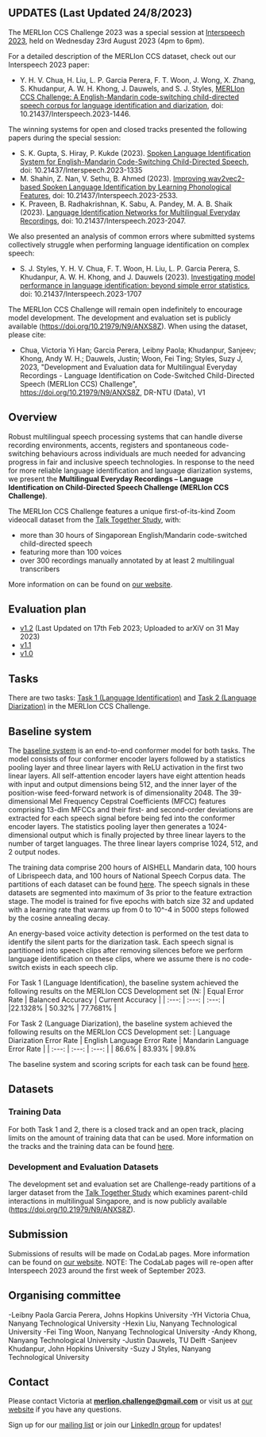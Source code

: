 ## UPDATES (Last Updated 24/8/2023)
The MERLIon CCS Challenge 2023 was a special session at [Interspeech 2023](https://www.interspeech2023.org/), held on Wednesday 23rd August 2023 (4pm to 6pm). 

For a detailed description of the MERLIon CCS dataset, check out our Interspeech 2023 paper:
- Y. H. V. Chua, H. Liu, L. P. Garcia Perera, F. T. Woon, J. Wong, X. Zhang, S. Khudanpur, A. W. H. Khong, J. Dauwels, and S. J. Styles, [MERLIon CCS Challenge: A English-Mandarin code-switching child-directed speech corpus for language identification and diarization](https://www.isca-speech.org/archive/pdfs/interspeech_2023/chua23_interspeech.pdf), doi: 10.21437/Interspeech.2023-1446. 

The winning systems for open and closed tracks presented the following papers during the special session: 
- S. K. Gupta, S. Hiray, P. Kukde (2023). [Spoken Language Identification System for English-Mandarin Code-Switching Child-Directed Speech](https://www.isca-speech.org/archive/pdfs/interspeech_2023/gupta23_interspeech.pdf), doi: 10.21437/Interspeech.2023-1335 
- M. Shahin, Z. Nan, V. Sethu, B. Ahmed (2023). [Improving wav2vec2-based Spoken Language Identification by Learning Phonological Features](https://www.isca-speech.org/archive/pdfs/interspeech_2023/shahin23_interspeech.pdf), doi: 10.21437/Interspeech.2023-2533.
- K. Praveen, B. Radhakrishnan, K. Sabu, A. Pandey, M. A. B. Shaik (2023). [Language Identification Networks for Multilingual Everyday Recordings](https://www.isca-speech.org/archive/pdfs/interspeech_2023/gupta23_interspeech.pdf), doi: 10.21437/Interspeech.2023-2047.

We also presented an analysis of common errors where submitted systems collectively struggle when performing language identification on complex speech: 
- S. J. Styles, Y. H. V. Chua, F. T. Woon, H. Liu, L. P. Garcia Perera, S. Khudanpur, A. W. H. Khong, and J. Dauwels (2023). [Investigating model performance in language identification: beyond simple error statistics](https://www.isca-speech.org/archive/pdfs/interspeech_2023/styles23_interspeech.pdf), doi: 10.21437/Interspeech.2023-1707

The MERLIon CCS Challenge will remain open indefinitely to encourage model development. The development and evaluation set is publicly available (https://doi.org/10.21979/N9/ANXS8Z).
When using the dataset, please cite:
- Chua, Victoria Yi Han; Garcia Perera, Leibny Paola; Khudanpur, Sanjeev; Khong, Andy W. H.; Dauwels, Justin; Woon, Fei Ting; Styles, Suzy J, 2023, "Development and Evaluation data for Multilingual Everyday Recordings - Language Identification on Code-Switched Child-Directed Speech (MERLIon CCS) Challenge", https://doi.org/10.21979/N9/ANXS8Z, DR-NTU (Data), V1

## Overview
Robust multilingual speech processing systems that can handle diverse recording environments, accents, registers and spontaneous code-switching behaviours across 
individuals are much needed for advancing progress in fair and inclusive speech technologies. In response to the need for more reliable language identification and language diarization systems, we present the **Multilingual Everyday Recordings – Language Identification on Child-Directed Speech Challenge (MERLIon CCS Challenge)**. 

The MERLIon CCS Challenge features a unique first-of-its-kind Zoom videocall dataset from 
the [Talk Together Study](https://www.frontiersin.org/articles/10.3389/fpsyg.2021.734936/full), with:  
- more than 30 hours of Singaporean English/Mandarin code-switched child-directed 
speech  
- featuring more than 100 voices 
- over 300 recordings manually annotated by at least 2 multilingual transcribers 

More information on can be found on [our website](https://sites.google.com/view/merlion-ccs-challenge/). 

## Evaluation plan
- [v1.2](https://arxiv.org/abs/2305.19493) (Last Updated on 17th Feb 2023; Uploaded to arXiV on 31 May 2023)
- [v1.1](https://bit.ly/merlion-ccs-eval-plan-v1-1)
- [v1.0](https://bit.ly/merlion-ccs-eval-plan-v1)


## Tasks

There are two tasks: [Task 1 (Language Identification)](https://sites.google.com/view/merlion-ccs-challenge/task-1?authuser=0) and [Task 2 (Language Diarization)](https://sites.google.com/view/merlion-ccs-challenge/task-2?authuser=0) in the MERLIon CCS Challenge. 

## Baseline system
The [baseline system](https://github.com/MERLIon-Challenge/merlion-ccs-2023-baseline) is an end-to-end conformer model for both tasks. The model consists of four conformer encoder layers followed by a statistics pooling layer and three linear layers with ReLU activation in the first two linear layers. All self-attention encoder layers have eight attention heads with input and output dimensions being 512, and the inner layer of the position-wise feed-forward network is of dimensionality 2048. The 39-dimensional Mel Frequency Cepstral Coefficients (MFCC) features comprising 13-dim MFCCs and their first- and second-order deviations are extracted for each speech signal before being fed into the conformer encoder layers. The statistics pooling layer then generates a 1024-dimensional output which is finally projected by three linear layers to the number of target languages. The three linear layers comprise 1024, 512, and 2 output nodes.

The training data comprise 200 hours of AISHELL Mandarin data, 100 hours of Librispeech data, and 100 hours of National Speech Corpus data. The partitions of each dataset can be found [here](https://sites.google.com/view/merlion-ccs-challenge/datasets?authuser=0). The speech signals in these datasets are segmented into maximum of 3s prior to the feature extraction stage. The model is trained for five epochs with batch size 32 and updated with a learning rate that warms up from 0 to 10^-4 in 5000 steps followed by the cosine annealing decay.

An energy-based voice activity detection is performed on the test data to identify the silent parts for the diarization task. Each speech signal is partitioned into speech clips after removing silences before we perform language identification on these clips, where we assume there is no code-switch exists in each speech clip.

For Task 1 (Language Identification), the baseline system achieved the following results on the MERLIon CCS Development set (N:
| Equal Error Rate | Balanced Accuracy    | Current Accuracy  |
| :---:            | :---:                | :---:             |
|22.1328%          | 50.32%               | 77.7681%          |

For Task 2 (Language Diarization), the baseline system achieved the following results on the MERLIon CCS Development set:
| Language Diarization Error Rate | English Language Error Rate    | Mandarin Language Error Rate |
| :---:                           | :---:                          | :---:                        |
| 86.6%                           | 83.93%                         | 99.8%    
  
The baseline system and scoring scripts for each task can be found [here](https://github.com/MERLIon-Challenge/merlion-ccs-2023-baseline).

## Datasets

### Training Data

For both Task 1 and 2, there is a closed track and an open track, placing limits on the amount of training data that can be used. More information on the tracks and the training data can be found [here](https://sites.google.com/view/merlion-ccs-challenge/datasets?authuser=0).

### Development and Evaluation Datasets 
The development set and evaluation set are Challenge-ready partitions of a larger dataset from the [Talk Together Study](https://www.frontiersin.org/articles/10.3389/fpsyg.2021.734936/full) which examines parent-child interactions in multilingual Singapore, and is now publicly available (https://doi.org/10.21979/N9/ANXS8Z).

## Submission

Submissions of results will be made on CodaLab pages. More information can be found on [our website](https://sites.google.com/view/merlion-ccs-challenge/submission?authuser=0).
NOTE: The CodaLab pages will re-open after Interspeech 2023 around the first week of September 2023. 

## Organising committee
-Leibny Paola Garcia Perera, Johns Hopkins University
-YH Victoria Chua, Nanyang Technological University
-Hexin Liu, Nanyang Technological University
-Fei Ting Woon, Nanyang Technological University
-Andy Khong, Nanyang Technological University
-Justin Dauwels, TU Delft
-Sanjeev Khudanpur, John Hopkins University
-Suzy J Styles, Nanyang Technological University

## Contact
Please contact Victoria at **merlion.challenge@gmail.com** or visit us at [our website](https://sites.google.com/view/merlion-ccs-challenge/) if you have any questions. 

Sign up for our [mailing list](https://groups.google.com/u/1/g/merlion-ccs-challenge) or join our [LinkedIn group](https://www.linkedin.com/groups/14193386/) for updates!
